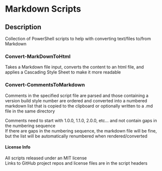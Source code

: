 # Markdown Scripts

## Description

Collection of PowerShell scripts to help with converting text/files to/from Markdown

### Convert-MarkDownToHtml

Takes a Markdown file input, converts the content to an html file, and applies a Cascading Style Sheet to make it more readable

### Convert-CommentsToMarkdown

Comments in the specified script file are parsed and those containing a version build style number are ordered and converted into a numbered markdown list that is copied to the clipboard or optionally written to a .md file in the same directory  

Comments need to start with 1.0.0, 1.1.0, 2.0.0, etc... and not contain gaps in the numbering sequence  
If there are gaps in the numbering sequence, the markdown file will be fine, but the list will be automatically renumbered when rendered/converted

#### License Info

All scripts released under an MIT license  
Links to GitHub project repos and license files are in the script headers

